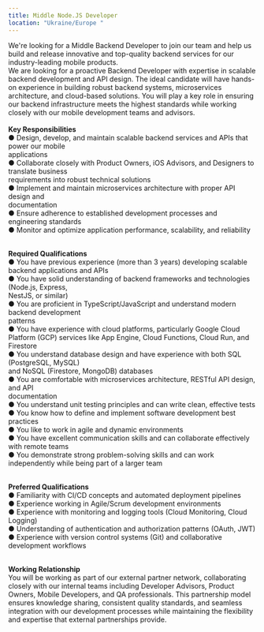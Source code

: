 ```yaml
---
title: Middle Node.JS Developer
location: "Ukraine/Europe "
---
```

We're looking for a Middle Backend Developer to join our team and help us build and release innovative and top-quality backend services for our industry-leading mobile products.\
We are looking for a proactive Backend Developer with expertise in scalable backend development and API design. The ideal candidate will have hands-on experience in building robust backend systems, microservices architecture, and cloud-based solutions. You will play a key role in ensuring our backend infrastructure meets the highest standards while working closely with our mobile development teams and advisors.\
\
**Key Responsibilities**\
● Design, develop, and maintain scalable backend services and APIs that power our mobile\
applications\
● Collaborate closely with Product Owners, iOS Advisors, and Designers to translate business\
requirements into robust technical solutions\
● Implement and maintain microservices architecture with proper API design and\
documentation\
● Ensure adherence to established development processes and engineering standards\
● Monitor and optimize application performance, scalability, and reliability

\
**Required Qualifications**\
● You have previous experience (more than 3 years) developing scalable backend applications and APIs\
● You have solid understanding of backend frameworks and technologies (Node.js, Express,\
NestJS, or similar)\
● You are proficient in TypeScript/JavaScript and understand modern backend development\
patterns\
● You have experience with cloud platforms, particularly Google Cloud Platform (GCP) services like App Engine, Cloud Functions, Cloud Run, and Firestore\
● You understand database design and have experience with both SQL (PostgreSQL, MySQL)\
and NoSQL (Firestore, MongoDB) databases\
● You are comfortable with microservices architecture, RESTful API design, and API\
documentation\
● You understand unit testing principles and can write clean, effective tests\
● You know how to define and implement software development best practices\
● You like to work in agile and dynamic environments\
● You have excellent communication skills and can collaborate effectively with remote teams\
● You demonstrate strong problem-solving skills and can work independently while being part of a larger team

\
**Preferred Qualifications**\
● Familiarity with CI/CD concepts and automated deployment pipelines\
● Experience working in Agile/Scrum development environments\
● Experience with monitoring and logging tools (Cloud Monitoring, Cloud Logging)\
● Understanding of authentication and authorization patterns (OAuth, JWT)\
● Experience with version control systems (Git) and collaborative development workflows

\
**Working Relationship**\
You will be working as part of our external partner network, collaborating closely with our internal teams including Developer Advisors, Product Owners, Mobile Developers, and QA professionals. This partnership model ensures knowledge sharing, consistent quality standards, and seamless integration with our development processes while maintaining the flexibility and expertise that external partnerships provide.